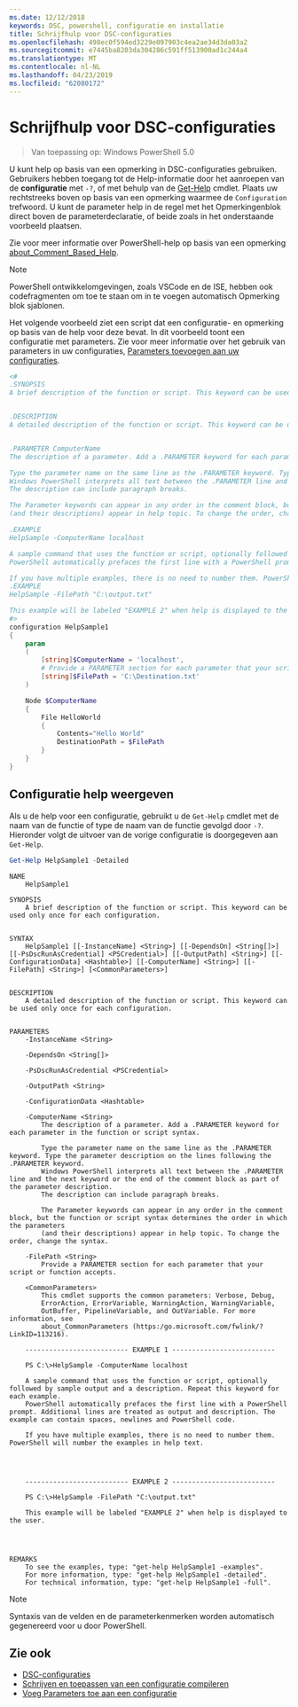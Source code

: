 ```yaml
---
ms.date: 12/12/2018
keywords: DSC, powershell, configuratie en installatie
title: Schrijfhulp voor DSC-configuraties
ms.openlocfilehash: 498ec0f594ed3229e097903c4ea2ae34d3da03a2
ms.sourcegitcommit: e7445ba8203da304286c591ff513900ad1c244a4
ms.translationtype: MT
ms.contentlocale: nl-NL
ms.lasthandoff: 04/23/2019
ms.locfileid: "62080172"
---
```

# <a name="writing-help-for-dsc-configurations"></a>Schrijfhulp voor DSC-configuraties

>Van toepassing op: Windows PowerShell 5.0

U kunt help op basis van een opmerking in DSC-configuraties gebruiken. Gebruikers hebben toegang tot de Help-informatie door het aanroepen van de **configuratie** met `-?`, of met behulp van de [Get-Help](/powershell/module/Microsoft.PowerShell.Core/Get-Help) cmdlet. Plaats uw rechtstreeks boven op basis van een opmerking waarmee de `Configuration` trefwoord.
U kunt de parameter help in de regel met het Opmerkingenblok direct boven de parameterdeclaratie, of beide zoals in het onderstaande voorbeeld plaatsen.

Zie voor meer informatie over PowerShell-help op basis van een opmerking [about_Comment_Based_Help](/powershell/module/microsoft.powershell.core/about/about_comment_based_help).

> [!NOTE]
> PowerShell ontwikkelomgevingen, zoals VSCode en de ISE, hebben ook codefragmenten om toe te staan om in te voegen automatisch Opmerking blok sjablonen.

Het volgende voorbeeld ziet een script dat een configuratie- en opmerking op basis van de help voor deze bevat. In dit voorbeeld toont een configuratie met parameters. Zie voor meer informatie over het gebruik van parameters in uw configuraties, [Parameters toevoegen aan uw configuraties](add-parameters-to-a-configuration.md).

```powershell
<#
.SYNOPSIS
A brief description of the function or script. This keyword can be used only once for each configuration.


.DESCRIPTION
A detailed description of the function or script. This keyword can be used only once for each configuration.


.PARAMETER ComputerName
The description of a parameter. Add a .PARAMETER keyword for each parameter in the function or script syntax.

Type the parameter name on the same line as the .PARAMETER keyword. Type the parameter description on the lines following the .PARAMETER keyword.
Windows PowerShell interprets all text between the .PARAMETER line and the next keyword or the end of the comment block as part of the parameter description.
The description can include paragraph breaks.

The Parameter keywords can appear in any order in the comment block, but the function or script syntax determines the order in which the parameters
(and their descriptions) appear in help topic. To change the order, change the syntax.

.EXAMPLE
HelpSample -ComputerName localhost

A sample command that uses the function or script, optionally followed by sample output and a description. Repeat this keyword for each example.
PowerShell automatically prefaces the first line with a PowerShell prompt. Additional lines are treated as output and description. The example can contain spaces, newlines and PowerShell code.

If you have multiple examples, there is no need to number them. PowerShell will number the examples in help text.
.EXAMPLE
HelpSample -FilePath "C:\output.txt"

This example will be labeled "EXAMPLE 2" when help is displayed to the user.
#>
configuration HelpSample1
{
    param
    (
        [string]$ComputerName = 'localhost',
        # Provide a PARAMETER section for each parameter that your script or function accepts.
        [string]$FilePath = 'C:\Destination.txt'
    )

    Node $ComputerName
    {
        File HelloWorld
        {
            Contents="Hello World"
            DestinationPath = $FilePath
        }
    }
}
```

## <a name="viewing-configuration-help"></a>Configuratie help weergeven

Als u de help voor een configuratie, gebruikt u de `Get-Help` cmdlet met de naam van de functie of type de naam van de functie gevolgd door `-?`. Hieronder volgt de uitvoer van de vorige configuratie is doorgegeven aan `Get-Help`.

```powershell
Get-Help HelpSample1 -Detailed
```

```output
NAME
    HelpSample1

SYNOPSIS
    A brief description of the function or script. This keyword can be used only once for each configuration.


SYNTAX
    HelpSample1 [[-InstanceName] <String>] [[-DependsOn] <String[]>] [[-PsDscRunAsCredential] <PSCredential>] [[-OutputPath] <String>] [[-ConfigurationData] <Hashtable>] [[-ComputerName] <String>] [[-FilePath] <String>] [<CommonParameters>]


DESCRIPTION
    A detailed description of the function or script. This keyword can be used only once for each configuration.


PARAMETERS
    -InstanceName <String>

    -DependsOn <String[]>

    -PsDscRunAsCredential <PSCredential>

    -OutputPath <String>

    -ConfigurationData <Hashtable>

    -ComputerName <String>
        The description of a parameter. Add a .PARAMETER keyword for each parameter in the function or script syntax.

        Type the parameter name on the same line as the .PARAMETER keyword. Type the parameter description on the lines following the .PARAMETER keyword.
        Windows PowerShell interprets all text between the .PARAMETER line and the next keyword or the end of the comment block as part of the parameter description.
        The description can include paragraph breaks.

        The Parameter keywords can appear in any order in the comment block, but the function or script syntax determines the order in which the parameters
        (and their descriptions) appear in help topic. To change the order, change the syntax.

    -FilePath <String>
        Provide a PARAMETER section for each parameter that your script or function accepts.

    <CommonParameters>
        This cmdlet supports the common parameters: Verbose, Debug,
        ErrorAction, ErrorVariable, WarningAction, WarningVariable,
        OutBuffer, PipelineVariable, and OutVariable. For more information, see
        about_CommonParameters (https:/go.microsoft.com/fwlink/?LinkID=113216).

    -------------------------- EXAMPLE 1 --------------------------

    PS C:\>HelpSample -ComputerName localhost

    A sample command that uses the function or script, optionally followed by sample output and a description. Repeat this keyword for each example.
    PowerShell automatically prefaces the first line with a PowerShell prompt. Additional lines are treated as output and description. The example can contain spaces, newlines and PowerShell code.

    If you have multiple examples, there is no need to number them. PowerShell will number the examples in help text.




    -------------------------- EXAMPLE 2 --------------------------

    PS C:\>HelpSample -FilePath "C:\output.txt"

    This example will be labeled "EXAMPLE 2" when help is displayed to the user.




REMARKS
    To see the examples, type: "get-help HelpSample1 -examples".
    For more information, type: "get-help HelpSample1 -detailed".
    For technical information, type: "get-help HelpSample1 -full".
```

> [!NOTE]
> Syntaxis van de velden en de parameterkenmerken worden automatisch gegenereerd voor u door PowerShell.

## <a name="see-also"></a>Zie ook

- [DSC-configuraties](configurations.md)
- [Schrijven en toepassen van een configuratie compileren](write-compile-apply-configuration.md)
- [Voeg Parameters toe aan een configuratie](add-parameters-to-a-configuration.md)
